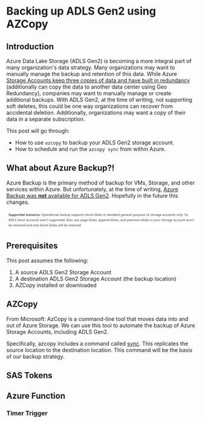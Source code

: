 # Backing up ADLS Gen2 using AZCopy

## Introduction

Azure Data Lake Storage (ADLS Gen2) is becoming a more integral part of many organization's data strategy.  Many organizations may want to manually manage the backup and retention of this data.  While Azure [Storage Accounts keep three copies of data and have built in redundancy](https://docs.microsoft.com/en-us/azure/storage/common/storage-redundancy) (additionally can copy the data to another data center using Geo Redundancy), companies may want to manually manage or create additional backups. With ADLS Gen2, at the time of writing, not supporting soft deletes, this could be one way organizations can recover from accidental deletion.  Additionally, organizations may want a copy of their data in a separate subscription. 

This post will go through: 
- How to use ```azcopy``` to backup your ADLS Gen2 storage account. 
- How to schedule and run the ```azcopy sync``` from within Azure.

## What about Azure Backup?!

Azure Backup is the primary method of backup for VMs, Storage, and other services within Azure. But unfortunately, at the time of writing, [Azure Backup was **not** available for ADLS Gen2](https://docs.microsoft.com/en-us/azure/backup/blob-backup-support-matrix).  Hopefully in the future this changes. 

<img src="2021-08-31 13_49_07-Support matrix for Azure Blobs backup - Azure Backup _ Microsoft Docs and 5 more.png">

## Prerequisites 

This post assumes the following:
1. A source ADLS Gen2 Storage Account
2. A destination ADLS Gen2 Storage Account (the backup location)
3. AZCopy installed or downloaded

## AZCopy

From Microsoft: AzCopy is a command-line tool that moves data into and out of Azure Storage. We can use this tool to automate the backup of Azure Storage Accounts, including ADLS Gen2.  

Specifically, azcopy includes a command called [sync](https://docs.microsoft.com/en-us/azure/storage/common/storage-ref-azcopy-sync).  This replicates the source location to the destination location.  This command will be the basis of our backup strategy. 

## SAS Tokens

## Azure Function

### Timer Trigger